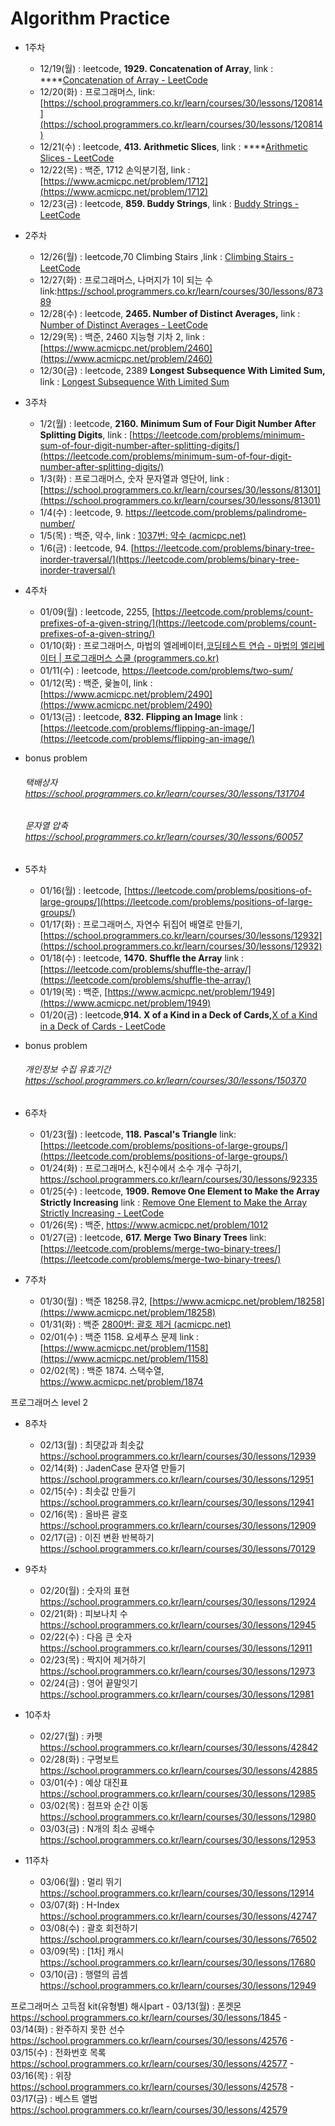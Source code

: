 # Algorithm Practice

- 1주차
    - 12/19(월) : leetcode, **1929. Concatenation of Array**, link : ****[Concatenation of Array - LeetCode](https://leetcode.com/problems/concatenation-of-array/)
    - 12/20(화) : 프로그래머스, link: [https://school.programmers.co.kr/learn/courses/30/lessons/120814](https://school.programmers.co.kr/learn/courses/30/lessons/120814)
    - 12/21(수) : leetcode, **413. Arithmetic Slices**, link : ****[Arithmetic Slices - LeetCode](https://leetcode.com/problems/arithmetic-slices/)
    - 12/22(목) : 백준, 1712 손익분기점, link : [https://www.acmicpc.net/problem/1712](https://www.acmicpc.net/problem/1712)
    - 12/23(금) : leetcode, **859. Buddy Strings**, link : [Buddy Strings - LeetCode](https://leetcode.com/problems/buddy-strings/)
- 2주차
    - 12/26(월) : leetcode,70 Climbing Stairs ,link : [Climbing Stairs - LeetCode](https://leetcode.com/problems/climbing-stairs/)
    - 12/27(화) : 프로그래머스, 나머지가 1이 되는 수link:https://school.programmers.co.kr/learn/courses/30/lessons/87389
    - 12/28(수) : leetcode, **2465. Number of Distinct Averages,** link : [Number of Distinct Averages - LeetCode](https://leetcode.com/problems/number-of-distinct-averages/)
    - 12/29(목) : 백준, 2460 지능형 기차 2, link : [https://www.acmicpc.net/problem/2460](https://www.acmicpc.net/problem/2460)
    - 12/30(금) :  leetcode, 2389 **Longest Subsequence With Limited Sum,** link : [Longest Subsequence With Limited Sum](https://leetcode.com/problems/longest-subsequence-with-limited-sum/)
- 3주차
    - 1/2(월) : leetcode, **2160. Minimum Sum of Four Digit Number After Splitting Digits**, 
    link : [https://leetcode.com/problems/minimum-sum-of-four-digit-number-after-splitting-digits/](https://leetcode.com/problems/minimum-sum-of-four-digit-number-after-splitting-digits/)
    - 1/3(화) : 프로그래머스, 숫자 문자열과 영단어, 
    link : [https://school.programmers.co.kr/learn/courses/30/lessons/81301](https://school.programmers.co.kr/learn/courses/30/lessons/81301)
    - 1/4(수) : leetcode, 9. https://leetcode.com/problems/palindrome-number/
    - 1/5(목) : 백준, 약수, link : [1037번: 약수 (acmicpc.net)](https://www.acmicpc.net/problem/1037)
    - 1/6(금) : leetcode, 94. [https://leetcode.com/problems/binary-tree-inorder-traversal/](https://leetcode.com/problems/binary-tree-inorder-traversal/)
- 4주차
    - 01/09(월) : leetcode, 2255, [https://leetcode.com/problems/count-prefixes-of-a-given-string/](https://leetcode.com/problems/count-prefixes-of-a-given-string/)
    - 01/10(화) : 프로그래머스, 마법의 엘레베이터,[코딩테스트 연습 - 마법의 엘리베이터 | 프로그래머스 스쿨 (programmers.co.kr)](https://school.programmers.co.kr/learn/courses/30/lessons/148653)
    - 01/11(수) : leetcode, https://leetcode.com/problems/two-sum/
    - 01/12(목) : 백준, 윷놀이, link : [https://www.acmicpc.net/problem/2490](https://www.acmicpc.net/problem/2490)
    - 01/13(금) : leetcode, **832. Flipping an Image**
    link : [https://leetcode.com/problems/flipping-an-image/](https://leetcode.com/problems/flipping-an-image/)

- bonus problem
    ###### 택배상자 https://school.programmers.co.kr/learn/courses/30/lessons/131704
    ###### 문자열 압축 https://school.programmers.co.kr/learn/courses/30/lessons/60057
    
- 5주차
    - 01/16(월) : leetcode, [https://leetcode.com/problems/positions-of-large-groups/](https://leetcode.com/problems/positions-of-large-groups/)
    - 01/17(화) : 프로그래머스, 자연수 뒤집어 배열로 만들기, [https://school.programmers.co.kr/learn/courses/30/lessons/12932](https://school.programmers.co.kr/learn/courses/30/lessons/12932)
    - 01/18(수) : leetcode, **1470. Shuffle the Array** 
    link : [https://leetcode.com/problems/shuffle-the-array/](https://leetcode.com/problems/shuffle-the-array/)
    - 01/19(목) : 백준, [https://www.acmicpc.net/problem/1949](https://www.acmicpc.net/problem/1949)
    - 01/20(금) : leetcode,**914. X of a Kind in a Deck of Cards,**[X of a Kind in a Deck of Cards - LeetCode](https://leetcode.com/problems/x-of-a-kind-in-a-deck-of-cards/)
- bonus problem
   ###### 개인정보 수집 유효기간  https://school.programmers.co.kr/learn/courses/30/lessons/150370
- 6주차
    - 01/23(월) : leetcode, **118. Pascal's Triangle**
    link: [https://leetcode.com/problems/positions-of-large-groups/](https://leetcode.com/problems/positions-of-large-groups/)
    - 01/24(화) : 프로그래머스, k진수에서 소수 개수 구하기, https://school.programmers.co.kr/learn/courses/30/lessons/92335
    - 01/25(수) : leetcode, **1909. Remove One Element to Make the Array Strictly Increasing**
    link : [Remove One Element to Make the Array Strictly Increasing - LeetCode](https://leetcode.com/problems/remove-one-element-to-make-the-array-strictly-increasing/)
    - 01/26(목) : 백준, https://www.acmicpc.net/problem/1012
    - 01/27(금) : leetcode, **617. Merge Two Binary Trees**
    link: [https://leetcode.com/problems/merge-two-binary-trees/](https://leetcode.com/problems/merge-two-binary-trees/)
- 7주차
    - 01/30(월) : 백준 18258.큐2, [https://www.acmicpc.net/problem/18258](https://www.acmicpc.net/problem/18258)
    - 01/31(화) : 백준 [2800번: 괄호 제거 (acmicpc.net)](https://www.acmicpc.net/problem/2800)
    - 02/01(수) : 백준 1158. 요세푸스 문제
    link : [https://www.acmicpc.net/problem/1158](https://www.acmicpc.net/problem/1158)
    - 02/02(목) : 백준 1874. 스택수열, https://www.acmicpc.net/problem/1874
    
프로그래머스 level 2
- 8주차
    - 02/13(월) : 최댓값과 최솟값 https://school.programmers.co.kr/learn/courses/30/lessons/12939
    - 02/14(화) : JadenCase 문자열 만들기 https://school.programmers.co.kr/learn/courses/30/lessons/12951
    - 02/15(수) : 최솟값 만들기 https://school.programmers.co.kr/learn/courses/30/lessons/12941
    - 02/16(목) : 올바른 괄호 https://school.programmers.co.kr/learn/courses/30/lessons/12909
    - 02/17(금) : 이진 변환 반복하기 https://school.programmers.co.kr/learn/courses/30/lessons/70129

- 9주차
    - 02/20(월) : 숫자의 표현 https://school.programmers.co.kr/learn/courses/30/lessons/12924
    - 02/21(화) : 피보나치 수 https://school.programmers.co.kr/learn/courses/30/lessons/12945
    - 02/22(수) : 다음 큰 숫자 https://school.programmers.co.kr/learn/courses/30/lessons/12911
    - 02/23(목) : 짝지어 제거하기 https://school.programmers.co.kr/learn/courses/30/lessons/12973
    - 02/24(금) : 영어 끝말잇기 https://school.programmers.co.kr/learn/courses/30/lessons/12981

- 10주차
    - 02/27(월) : 카펫 https://school.programmers.co.kr/learn/courses/30/lessons/42842
    - 02/28(화) : 구명보트 https://school.programmers.co.kr/learn/courses/30/lessons/42885
    - 03/01(수) : 예상 대진표 https://school.programmers.co.kr/learn/courses/30/lessons/12985
    - 03/02(목) : 점프와 순간 이동 https://school.programmers.co.kr/learn/courses/30/lessons/12980
    - 03/03(금) : N개의 최소 공배수 https://school.programmers.co.kr/learn/courses/30/lessons/12953

- 11주차
    - 03/06(월) : 멀리 뛰기 https://school.programmers.co.kr/learn/courses/30/lessons/12914
    - 03/07(화) : H-Index https://school.programmers.co.kr/learn/courses/30/lessons/42747
    - 03/08(수) : 괄호 회전하기 https://school.programmers.co.kr/learn/courses/30/lessons/76502
    - 03/09(목) : [1차] 캐시 https://school.programmers.co.kr/learn/courses/30/lessons/17680
    - 03/10(금) : 행렬의 곱셈 https://school.programmers.co.kr/learn/courses/30/lessons/12949

프로그래머스 고득점 kit(유형별)
    해시part
    - 03/13(월) : 폰켓몬 https://school.programmers.co.kr/learn/courses/30/lessons/1845
    - 03/14(화) : 완주하지 못한 선수 https://school.programmers.co.kr/learn/courses/30/lessons/42576
    - 03/15(수) : 전화번호 목록 https://school.programmers.co.kr/learn/courses/30/lessons/42577
    - 03/16(목) : 위장 https://school.programmers.co.kr/learn/courses/30/lessons/42578
    - 03/17(금) : 베스트 앨범 https://school.programmers.co.kr/learn/courses/30/lessons/42579    
